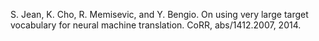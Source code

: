 S. Jean, K. Cho, R. Memisevic, and Y. Bengio. On using very large target vocabulary for neural machine translation. CoRR, abs/1412.2007, 2014.



